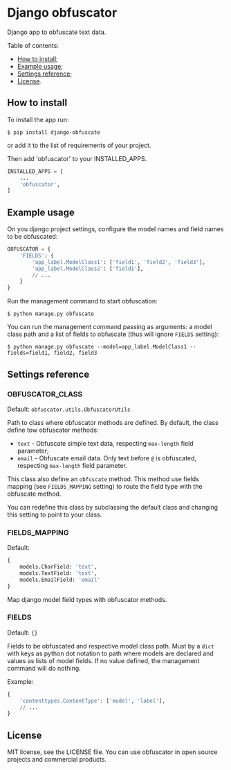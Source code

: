# Django obfuscator
Django app to obfuscate text data.

Table of contents:
 * [How to install](#how-to-install);
 * [Example usage](#example-usage);
 * [Settings reference](#settings-reference);
 * [License](#license).

## How to install
To install the app run:
```shell
$ pip install django-obfuscate
```
or add it to the list of requirements of your project.

Then add 'obfuscator' to your INSTALLED_APPS.
```python
INSTALLED_APPS = [
    ...
    'obfuscator',
]
```

## Example usage
On you django project settings, configure the model names and field names to be obfuscated:
```python
OBFUSCATOR = {
    'FIELDS': {
        'app_label.ModelClass1': ['field1', 'field2', 'field3'],
        'app_label.ModelClass2': ['field1'],
        // ...
    }
}
```

Run the management command to start obfuscation:
```shell
$ python manage.py obfuscate
```

You can run the management command passing as arguments: a model class path and a list of fields to obfuscate (thus will ignore `FIELDS` setting):
```shell
$ python manage.py obfuscate --model=app_label.ModelClass1 --fields=field1, field2, field3
```

## Settings reference

### OBFUSCATOR_CLASS

Default: `obfuscator.utils.ObfuscatorUtils`

Path to class where obfuscator methods are defined. By default, the class define tow obfuscator methods:
 * `text` - Obfuscate simple text data, respecting `max-length` field parameter;
 * `email` - Obfuscate email data. Only text before `@` is obfuscated, respecting `max-length` field parameter.

This class also define an `obfuscate` method. This method use fields mapping (see `FIELDS_MAPPING` setting) to route the field type with the obfuscate method.

You can redefine this class by subclassing the default class and changing this setting to point to your class.

### FIELDS_MAPPING

Default:
```python
{
    models.CharField: 'text',
    models.TextField: 'text',
    models.EmailField: 'email'
}
```

Map django model field types with obfuscator methods.

### FIELDS

Default: `{}`

Fields to be obfuscated and respective model class path. Must by a `dict` with keys as python dot notation to path where models are declared and values as lists of model fields.
If no value defined, the management command will do nothing.

Example:
```python
{
    'contenttypes.ContentType': ['model', 'label'],
    // ...
}
```


## License

MIT license, see the LICENSE file. You can use obfuscator in open source projects and commercial products.
